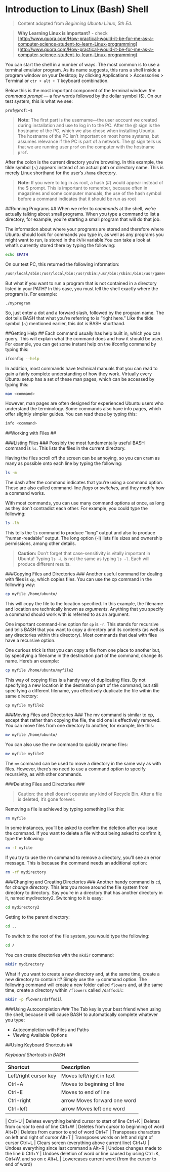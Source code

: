 # Introduction to Linux (Bash) Shell
>Content adopted from *Beginning Ubuntu Linux, 5th Ed.*

> **Why Learning Linux is Important?** - check [http://www.quora.com/How-practical-would-it-be-for-me-as-a-computer-science-student-to-learn-Linux-programming](http://www.quora.com/How-practical-would-it-be-for-me-as-a-computer-science-student-to-learn-Linux-programming)

You can start the shell in a number of ways. The most common is to use a terminal emulator program. As its name suggests, this runs a shell inside a program window on your Desktop; by clicking Applications > Accessories > Terminal or `ctr + alt + T` keyboard combination.

Below this is the most important component of the terminal window: *the command prompt* — a few words followed by the dollar symbol ($). On our test system, this is what we see:
```
prof@prof:~$
```

>**Note:** The first part is the username—the user account we created during installation and use to log in to the PC. After the @ sign is the hostname of the PC, which we also chose when installing Ubuntu. The hostname of the PC isn’t important on most home systems, but assumes relevance if the PC is part of a network. The @ sign tells us that we are running user `prof` on the computer with the hostname `prof`.

After the colon is the current directory you’re browsing. In this example, the tilde symbol (~) appears instead of an actual path or directory name. This is merely Linux shorthand for the user’s `/home` directory.

>**Note:** If you were to log in as root, a hash (#) would appear instead of the $ prompt. This is important to remember, because often in magazines and some computer manuals, the use of the hash symbol before a command indicates that it should be run as root

##Running Programs ##
When we refer to *commands* at the shell, we’re actually talking about small programs. When you type a command to list a directory, for example, you’re starting a small program that will do that job.

The information about where your programs are stored and therefore where Ubuntu should look for commands you type in, as well as any programs you might want to run, is stored in the `PATH` variable.You can take a look at what’s currently stored there by typing the following:

```bash
echo $PATH
```

On our test PC, this returned the following information:
```bash
/usr/local/sbin:/usr/local/bin:/usr/sbin:/usr/bin:/sbin:/bin:/usr/games:/usr/local/games
```

But what if you want to run a program that is not contained in a directory listed in your PATH? In this case, you must tell the shell exactly where the program is. For example:
```
./myprogram
```
So, just enter a dot and a forward slash, followed by the program name. The dot tells BASH that what you’re referring to is “right here.” Like the tilde symbol (~) mentioned earlier, this dot is BASH
shorthand.

##Getting Help ##
Each command usually has help built in, which you can query. This will explain what the command does and how it should be used. For example, you can get some instant help on the ifconfig command by
typing this:
```bash
ifconfig --help
```
In addition, most commands have technical manuals that you can read to gain a fairly complete understanding of how they work. Virtually every Ubuntu setup has a set of these man pages, which can be accessed by typing this:
```bash
man <command>
```
However, man pages are often designed for experienced Ubuntu users who understand the terminology. Some commands also have info pages, which offer slightly simpler guides. You can read these by typing this:
```bash
info <command>
```

##Working with Files ##

###Listing Files ###
Possibly the most fundamentally useful BASH command is `ls`. This lists the files in the current directory.

Having the files scroll off the screen can be annoying, so you can cram as many as possible onto each line by typing the following:
```bash
ls -m
```

The dash after the command indicates that you’re using a command option. These are also called command-line *flags* or *switches*, and they modify how a command works.

With most commands, you can use many command options at once, as long as they don’t contradict each other. For example, you could type the following:
```bash
ls -lh
```
This tells the `ls` command to produce “long” output and also to produce “human-readable” output. The long option (-l) lists file sizes and ownership permissions, among other details.
>**Caution:** Don’t forget that case-sensitivity is vitally important in Ubuntu! Typing `ls -L` is not the same as typing `ls -l`. Each will produce different results.

###Copying Files and Directories ###
Another useful command for dealing with files is `cp`, which copies files. You can use the cp command in the following way:
```bash
cp myfile /home/ubuntu/
```
This will copy the file to the location specified. In this example, the filename and location are technically known as *arguments*. Anything that you specify a command should work with is referred to
as an argument.

One important command-line option for `cp` is `-r`. This stands for recursive and tells BASH that you want to copy a directory and its contents (as well as any directories within this directory). Most
commands that deal with files have a recursive option.

One curious trick is that you can copy a file from one place to another but, by specifying a filename in the destination part of the command, change its name. Here’s an example:
```bash
cp myfile /home/ubuntu/myfile2
```
This way of copying files is a handy way of duplicating files. By not specifying a new location in the destination part of the command, but still specifying a different filename, you effectively duplicate the file within the same directory:
```
cp myfile myfile2
```

###Moving Files and Directories ###
The mv command is similar to cp, except that rather than copying the file, the old one is effectively removed. You can move files from one directory to another, for example, like this:
```bash
mv myfile /home/ubuntu/
```
You can also use the mv command to quickly rename files:
```bash
mv myfile myfile2
```
The `mv` command can be used to move a directory in the same way as with files. However, there’s no need to use a command option to specify recursivity, as with other commands.

###Deleting Files and Directories ###
>Caution: the shell doesn’t operate any kind of Recycle Bin. After a file is deleted, it’s gone forever.

Removing a file is achieved by typing something like this:
```bash
rm myfile
```
In some instances, you’ll be asked to confirm the deletion after you issue the command. If you want to delete a file without being asked to confirm it, type the following:
```bash
rm -f myfile
```

If you try to use the rm command to remove a directory, you’ll see an error message. This is because the command needs an additional option:
```bash
rm -rf mydirectory
```

###Changing and Creating Directories ###
Another handy command is `cd`, for *change directory*. This lets you move around the file system from directory to directory. Say you’re in a directory that has another directory in it, named mydirectory2. Switching to it is easy:
```bash
cd mydirectory2
```
Getting to the parent directory:
```bash
cd ..
```
To switch to the root of the file system, you would type the following:
```bash
cd /
```

You can create directories with the `mkdir` command:
```bash
mkdir mydirectory
```

What if you want to create a new directory and, at the same time, create a new directory to contain it? Simply use the `-p` command option. The following command will create a new folder called `flowers` and, at the same time, create a directory within `/flowers` called `/daffodil`:
```bash
mkdir -p flowers/daffodil
```

###Using Autocompletion ###
The Tab key is your best friend when using the shell, because it will cause BASH to automatically complete whatever you type:

* Autocompletion with Files and Paths
* Viewing Available Options

##Using Keyboard Shortcuts ##

*Keyboard Shortcuts in BASH*

Shortcut | Description 
:------------------|:-------------------------
Left/right cursor key |Moves left/right in text
Ctrl+A | Moves to beginning of line 
Ctrl+E | Moves to end of line
Ctrl+right | arrow Moves forward one word
Ctrl+left | arrow Moves left one word
 | 
 Ctrl+U | Deletes everything behind cursor to start of line
Ctrl+K | Deletes from cursor to end of line
Ctrl+W | Deletes from cursor to beginning of word
Alt+D | Deletes from cursor to end of word
Ctrl+T | Transposes characters on left and right of cursor
Alt+T | Transposes words on left and right of cursor
Ctrl+L | Clears screen (everything above current line)
Ctrl+U | Undoes everything since last command a
Alt+R | Undoes changes made to the line b
Ctrl+Y | Undoes deletion of word or line caused by using Ctrl+K, Ctrl+W, and so on c
Alt+L | Lowercases current word (from the cursor to end of word)
